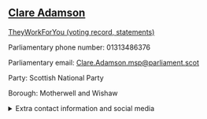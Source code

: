 ## <a href="https://www.parliament.scot/msps/current-and-previous-msps/clare-adamson">Clare Adamson</a>

<a href="https://www.theyworkforyou.com/mp/25073/clare_adamson">TheyWorkForYou (voting record, statements)</a> 

Parliamentary phone number: 01313486376 

Parliamentary email: Clare.Adamson.msp@parliament.scot 

Party: Scottish National Party 

Borough: Motherwell and Wishaw 

<details><summary>Extra contact information and social media</summary> 
<li>Parliamentary address: The Scottish Parliament, EH99 1SP, Edinburgh</li>
<li>Local office address: Suite G2, The Dalziel Building, 7 Scott Street, Motherwell, ML1 1PN</li>
<li>Local office phone number: 01698337540</li>
<li>Twitter: @ClareAdamsonSNP</li>
<li>Facebook: https://www.facebook.com/ClareAdamsonSNP</li>
<li>Website: clareadamsonmsp.scot</li>
</details>